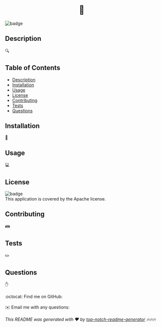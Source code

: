 
<h1 align="center"> 👋</h1>
  
![badge](https://img.shields.io/badge/license-Apache-brightgreen)<br />
## Description
🔍 
## Table of Contents
- [Description](#description)
- [Installation](#installation)
- [Usage](#usage)
- [License](#license)
- [Contributing](#contributing)
- [Tests](#tests)
- [Questions](#questions)
## Installation
💾 
## Usage
💻 
## License
![badge](https://img.shields.io/badge/license-Apache-brightgreen)
<br />
This application is covered by the Apache license. 
## Contributing
👪 
## Tests
✏️ 
## Questions
✋ <br />
<br />
:octocat: Find me on GitHub: [](https://github.com/)<br />
<br />
✉️ Email me with any questions: <br /><br />
_This README was generated with ❤️ by [top-notch-readme-generator](https://github.com/nhastings1/top_notch_readme_generator) 🔥🔥🔥_
